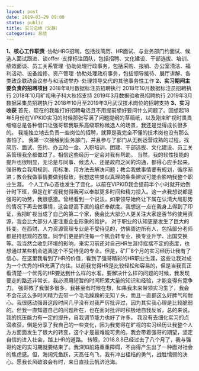 ```yaml
---
layout: post
date: 2019-03-29 09:00
status: public
title: 实习总结（文静）
categories: 总结 
---
```

**1、核心工作职责**
·协助HRG招聘，包括找简历、HR面试、与业务部门约面试、候选人面试跟进、谈offer
·支撑标注团队，包括招聘、文化建设、干部选拔、培训、绩效面谈、员工关系管理
·协助处理行政事务，包括采购、报销、办公室清洁、福利活动、设备维修、资产管理
·协助处理政府事务，包括领导接待、展厅讲解、各类政企联动会议参与和活动举办
·处理领导交代的其他事务性工作
**2、实习期间主要负责的招聘项目**
2018年8月数据标注员招聘执行
2018年10月数据标注员招聘执行
2018年10月旷视电子科大秋招支持
2019年3月数据验收员招聘执行
2019年3月数据采集员招聘执行
2018年10月至2019年3月武汉技术岗位的招聘支持
**3、实习收获**
首先，现在的我能打好招聘电话且不用提前想好要问什么问题了。回想起18年5月份在VIPKID实习的时候那张写满了问题提纲的草稿纸，以及刚来旷视时畏畏缩缩总是各种借口让强哥帮我联系高级职称候选人的场景，我还是觉得成长很多的。
我能独立地去负责一些岗位的招聘，就算是我完全不懂的技术岗也没有那么害怕了。
我第一次接触到业务部门，并且参与了部门从无到运营成熟的过程。找简历、面试、签约、办五险一金、入职培训、团建、干部选拔、文化建设、员工关系管理我全都做过了。相信这些经历一定会对我有帮助。
当然，我的软性技能的提升也很明显，无论是与同事、候选人、还是政府之间的沟通，都得心应手起来。
强哥教会我用规则、用标准、用方法去解决问题；教会我做事情要有规划，循序渐进；教会我做事情要做到极致，我想这些类似真理的条条建议可能会影响我整个职业生涯。
个人工作心态也发生了变化，以前在VIPKID我会提前半个小时就开始倒计时下班，但是在旷视我觉得我可以奉献更多时间和精力投入。这一点我想说都是强哥的功劳，我很感激。曾经看到一个说法，如果领导始终让下属在认清大局形势的情况下再去做事情，这会提高下属的组织奉献度。我想这一点在我身上得到了印证，我把旷视当成了自己的第二个家，我会比大部分人更关注大家是否节约使用资源，我会比大部分人更注重企业形象的维护。
对于职业的认知更是发生了巨大的转变。在西财，人力资源管理专业是不受待见的，仿佛周边所有人，包括部分老师都是持悲观的态度。同学们更是抓住每一个机会转专业、换专业升学、出国交换等。我当然会收到环境的影响，来实习前还对自己HR生涯持摇摆不定的态度，也想通过某些机会逃离这个不受待见的专业。但是，矿厂8个月的实习经历让我有了信心，在这里我看到了HR的价值，看到了强哥精彩的HR职业生涯，这些让我对成为一个优秀的HR充满了向往。以前我觉得HR是比较轻松和容易的，但是当我真正看清楚一个优秀的HR要达到什么样的水准，要解决什么样的问题的时候，我发现要走的路还非常长，我必须用短暂的时间积累大量的知识和经验，才能变得有竞争力。
强哥教了我很多很多，我甚至有时候在想，如果我未来带领实习生了，我会不会花这么多时间精力去带一个毛毛躁躁的无知丫头，而且一直都这么好脾气和耐心。我很感动强哥这段时间几乎没有对我严厉批评过，因为其实我心理是比较脆弱的。但我一直知道自己的问题所在，也在面对批评时积极地自我反省，总的来说，我的抗压能力有一定的提升，自我调节能力也好了许多。
我没有去细化实习的点滴收获，倒是分享了我自己的一些变化，因为我觉得在旷视的实习经历让我整个人方方面面发生了很大的转变，这个才是最难能可贵的。我会带着强哥的期望，坚定自信的进入社会，踏上HR的道路。
转眼，2018.8.8已经过去了八个月了，我与强哥约定的实习期就要结束了。我深知前路重重障碍，不由得产生出了一种面对社会的焦虑感。但，海阔凭鱼跃，天高任鸟飞，我有冲出桎梏的勇气，战胜懦弱的决心。愿我长风破浪会有时，来日直挂云帆济沧海。

